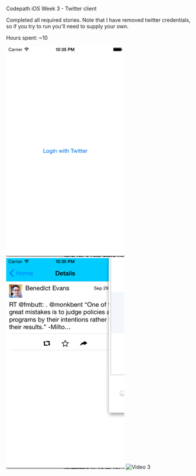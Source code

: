 Codepath iOS Week 3 - Twitter client

Completed all required stories. Note that I have removed twitter credentials, so if you try to run you'll need to supply your own.

Hours spent: ~10

![Video 1](twitter1.gif)
![Video 2](twitter2.gif)
![Video 3](twitter3.gif)
